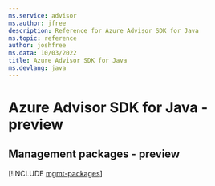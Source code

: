 ```yaml
---
ms.service: advisor
ms.author: jfree
description: Reference for Azure Advisor SDK for Java
ms.topic: reference
author: joshfree
ms.data: 10/03/2022
title: Azure Advisor SDK for Java
ms.devlang: java
---
```

# Azure Advisor SDK for Java - preview

## Management packages - preview
[!INCLUDE [mgmt-packages](advisor-mgmt-index.md)]